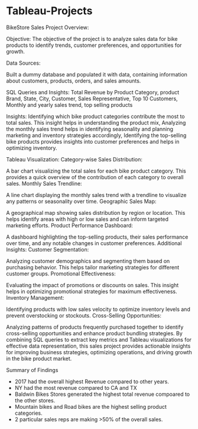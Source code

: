 # Tableau-Projects
BikeStore Sales Project Overview:

Objective:
The objective of the project is to analyze sales data for bike products to identify trends, customer preferences, and opportunities for growth.

Data Sources:

Built a dummy database and populated it with data, containing information about customers, products, orders, and sales amounts.

SQL Queries and Insights:
Total Revenue by Product Category, product Brand, State, City, Customer, Sales Representative, Top 10 Customers, Monthly and yearly sales trend, top selling products

Insights: Identifying which bike product categories contribute the most to total sales. This insight helps in understanding the product mix, Analyzing the monthly sales trend helps in identifying seasonality and planning marketing and inventory strategies accordingly, Identifying the top-selling bike products provides insights into customer preferences and helps in optimizing inventory.

Tableau Visualization:
Category-wise Sales Distribution:

A bar chart visualizing the total sales for each bike product category. This provides a quick overview of the contribution of each category to overall sales.
Monthly Sales Trendline:

A line chart displaying the monthly sales trend with a trendline to visualize any patterns or seasonality over time.
Geographic Sales Map:

A geographical map showing sales distribution by region or location. This helps identify areas with high or low sales and can inform targeted marketing efforts.
Product Performance Dashboard:

A dashboard highlighting the top-selling products, their sales performance over time, and any notable changes in customer preferences.
Additional Insights:
Customer Segmentation:

Analyzing customer demographics and segmenting them based on purchasing behavior. This helps tailor marketing strategies for different customer groups.
Promotional Effectiveness:

Evaluating the impact of promotions or discounts on sales. This insight helps in optimizing promotional strategies for maximum effectiveness.
Inventory Management:

Identifying products with low sales velocity to optimize inventory levels and prevent overstocking or stockouts.
Cross-Selling Opportunities:

Analyzing patterns of products frequently purchased together to identify cross-selling opportunities and enhance product bundling strategies.
By combining SQL queries to extract key metrics and Tableau visualizations for effective data representation, this sales project provides actionable insights for improving business strategies, optimizing operations, and driving growth in the bike product market.

Summary of Findings

- 2017 had the overall highest Revenue compared to other years.
- NY had the most revenue compared to CA and TX
- Baldwin Bikes Stores generated the highest total revenue compoared to the other stores.
- Mountain bikes and Road bikes are the highest selling product categories.
- 2 particular sales reps are making >50% of the overall sales.





